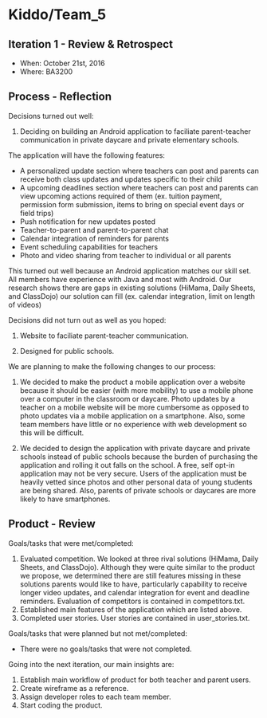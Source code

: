 # Kiddo/Team_5

## Iteration 1 - Review & Retrospect

 * When: October 21st, 2016
 * Where: BA3200

## Process - Reflection

Decisions turned out well:

1. Deciding on building an Android application to faciliate parent-teacher communication in private daycare and private elementary schools. 

The application will have the following features:
 * A personalized update section where teachers can post and parents can receive both class updates and updates specific to their child
 * A upcoming deadlines section where teachers can post and parents can view upcoming actions required of them (ex. tuition payment, permission form submission, items to bring on special event days or field trips)
 * Push notification for new updates posted
 * Teacher-to-parent and parent-to-parent chat
 * Calendar integration of reminders for parents
 * Event scheduling capabilities for teachers
 * Photo and video sharing from teacher to individual or all parents

This turned out well because an Android application matches our skill set. All members have experience with Java and most with Android. Our research shows there are gaps in existing solutions (HiMama, Daily Sheets, and ClassDojo) our solution can fill (ex. calendar integration, limit on length of videos)

Decisions did not turn out as well as you hoped:
 
1. Website to faciliate parent-teacher communication.

2. Designed for public schools.

We are planning to make the following changes to our process:
 
 1. We decided to make the product a mobile application over a website because it should be easier (with more mobility) to use a mobile phone over a computer in the classroom or daycare. Photo updates by a teacher on a mobile website will be more cumbersome as opposed to photo updates via a mobile application on a smartphone. Also, some team members have little or no experience with web development so this will be difficult.
 
 2. We decided to design the application with private daycare and private schools instead of public schools because the burden of purchasing the application and rolling it out falls on the school. A free, self opt-in application may not be very secure. Users of the application must be heavily vetted since photos and other personal data of young students are being shared. Also, parents of private schools or daycares are more likely to have smartphones.

## Product - Review

Goals/tasks that were met/completed:
 
1. Evaluated competition. 
We looked at three rival solutions (HiMama, Daily Sheets, and ClassDojo).  Although they were quite similar to the product we propose, we determined there are still features missing in these solutions parents would like to have, particularly capability to receive longer video updates, and calendar integration for event and deadline reminders.
Evaluation of competitors is contained in competitors.txt.
2. Established main features of the application which are listed above.
3. Completed user stories. 
User stories are contained in user_stories.txt.

Goals/tasks that were planned but not met/completed:

* There were no goals/tasks that were not completed.

Going into the next iteration, our main insights are:

1. Establish main workflow of product for both teacher and parent users.
2. Create wireframe as a reference.
3. Assign developer roles to each team member.
4. Start coding the product.


